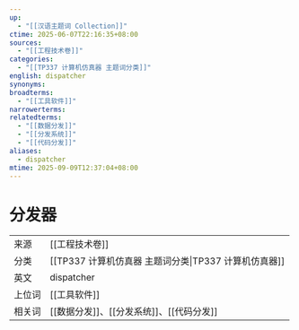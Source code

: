 ```yaml
---
up:
  - "[[汉语主题词 Collection]]"
ctime: 2025-06-07T22:16:35+08:00
sources:
  - "[[工程技术卷]]"
categories:
  - "[[TP337 计算机仿真器 主题词分类]]"
english: dispatcher
synonyms:
broadterms:
  - "[[工具软件]]"
narrowerterms:
relatedterms:
  - "[[数据分发]]"
  - "[[分发系统]]"
  - "[[代码分发]]"
aliases:
  - dispatcher
mtime: 2025-09-09T12:37:04+08:00
---
```


# 分发器

| | |
| --- | --- |
| 来源 | [[工程技术卷]]|
| 分类 | [[TP337 计算机仿真器 主题词分类\|TP337 计算机仿真器]]|
| 英文 | dispatcher |
| 上位词 | [[工具软件]]|
| 相关词 | [[数据分发]]、[[分发系统]]、[[代码分发]]|
